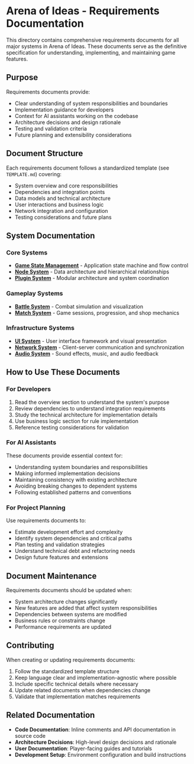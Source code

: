 # Arena of Ideas - Requirements Documentation

This directory contains comprehensive requirements documents for all major systems in Arena of Ideas. These documents serve as the definitive specification for understanding, implementing, and maintaining game features.

## Purpose

Requirements documents provide:
- Clear understanding of system responsibilities and boundaries
- Implementation guidance for developers
- Context for AI assistants working on the codebase
- Architecture decisions and design rationale
- Testing and validation criteria
- Future planning and extensibility considerations

## Document Structure

Each requirements document follows a standardized template (see `TEMPLATE.md`) covering:
- System overview and core responsibilities
- Dependencies and integration points
- Data models and technical architecture
- User interactions and business logic
- Network integration and configuration
- Testing considerations and future plans

## System Documentation

### Core Systems
- **[Game State Management](game-state-management.md)** - Application state machine and flow control
- **[Node System](node-system.md)** - Data architecture and hierarchical relationships
- **[Plugin System](plugin-system.md)** - Modular architecture and system coordination

### Gameplay Systems
- **[Battle System](battle-system.md)** - Combat simulation and visualization
- **[Match System](match-system.md)** - Game sessions, progression, and shop mechanics

### Infrastructure Systems
- **[UI System](ui-system.md)** - User interface framework and visual presentation
- **[Network System](network-system.md)** - Client-server communication and synchronization
- **[Audio System](audio-system.md)** - Sound effects, music, and audio feedback

## How to Use These Documents

### For Developers
1. Read the overview section to understand the system's purpose
2. Review dependencies to understand integration requirements
3. Study the technical architecture for implementation details
4. Use business logic section for rule implementation
5. Reference testing considerations for validation

### For AI Assistants
These documents provide essential context for:
- Understanding system boundaries and responsibilities
- Making informed implementation decisions
- Maintaining consistency with existing architecture
- Avoiding breaking changes to dependent systems
- Following established patterns and conventions

### For Project Planning
Use requirements documents to:
- Estimate development effort and complexity
- Identify system dependencies and critical paths
- Plan testing and validation strategies
- Understand technical debt and refactoring needs
- Design future features and extensions

## Document Maintenance

Requirements documents should be updated when:
- System architecture changes significantly
- New features are added that affect system responsibilities
- Dependencies between systems are modified
- Business rules or constraints change
- Performance requirements are updated

## Contributing

When creating or updating requirements documents:
1. Follow the standardized template structure
2. Keep language clear and implementation-agnostic where possible
3. Include specific technical details where necessary
4. Update related documents when dependencies change
5. Validate that implementation matches requirements

## Related Documentation

- **Code Documentation**: Inline comments and API documentation in source code
- **Architecture Decisions**: High-level design decisions and rationale
- **User Documentation**: Player-facing guides and tutorials
- **Development Setup**: Environment configuration and build instructions